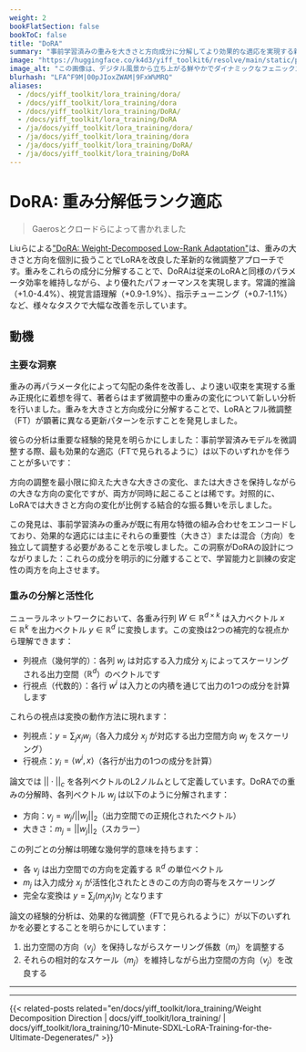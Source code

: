 ```yaml
---
weight: 2
bookFlatSection: false
bookToC: false
title: "DoRA"
summary: "事前学習済みの重みを大きさと方向成分に分解してより効果的な適応を実現する新しいパラメータ効率の良い微調整手法"
image: "https://huggingface.co/k4d3/yiff_toolkit6/resolve/main/static/phoenix.jpg"
image_alt: "この画像は、デジタル風景から立ち上がる鮮やかでダイナミックなフェニックスを描いています。フェニックスは、再生と更新に関連する神話上の鳥であり、燃えるような赤とオレンジの羽が、外側に広がるにつれて青と白のデジタルマトリックスに変わっていく様子が描かれています。背景には、デジタルコード、グリッド、回路の複雑な配列があり、フェニックスの有機的な形と構造化された技術的要素が融合しています。この対比は、自然と技術の融合を象徴する印象的な視覚的メタファーを生み出し、デジタル領域から新しい可能性が生まれることを示しています。この画像は、視覚的に魅力的であり、現代技術の文脈における革新と再生のテーマを強調しています。"
blurhash: "LFA^F9M|00pJIoxZWAM|9FxW%MRQ"
aliases:
  - /docs/yiff_toolkit/lora_training/dora/
  - /docs/yiff_toolkit/lora_training/dora
  - /docs/yiff_toolkit/lora_training/DoRA/
  - /docs/yiff_toolkit/lora_training/DoRA
  - /ja/docs/yiff_toolkit/lora_training/dora/
  - /ja/docs/yiff_toolkit/lora_training/dora
  - /ja/docs/yiff_toolkit/lora_training/DoRA/
  - /ja/docs/yiff_toolkit/lora_training/DoRA
---
```


<!-- markdownlint-disable MD025 -->

# DoRA: 重み分解低ランク適応

> Gaerosとクロードらによって書かれました

Liuらによる["DoRA: Weight-Decomposed Low-Rank Adaptation"](https://arxiv.org/abs/2402.09353)は、重みの大きさと方向を個別に扱うことでLoRAを改良した革新的な微調整アプローチです。重みをこれらの成分に分解することで、DoRAは従来のLoRAと同様のパラメータ効率を維持しながら、より優れたパフォーマンスを実現します。常識的推論（+1.0-4.4%）、視覚言語理解（+0.9-1.9%）、指示チューニング（+0.7-1.1%）など、様々なタスクで大幅な改善を示しています。

## 動機

### 主要な洞察

重みの再パラメータ化によって勾配の条件を改善し、より速い収束を実現する重み正規化に着想を得て、著者らはまず微調整中の重みの変化について新しい分析を行いました。重みを大きさと方向成分に分解することで、LoRAとフル微調整（FT）が顕著に異なる更新パターンを示すことを発見しました。

彼らの分析は重要な経験的発見を明らかにしました：事前学習済みモデルを微調整する際、最も効果的な適応（FTで見られるように）は以下のいずれかを伴うことが多いです：

方向の調整を最小限に抑えた大きな大きさの変化、または大きさを保持しながらの大きな方向の変化ですが、両方が同時に起こることは稀です。対照的に、LoRAでは大きさと方向の変化が比例する結合的な振る舞いを示しました。

この発見は、事前学習済みの重みが既に有用な特徴の組み合わせをエンコードしており、効果的な適応には主にそれらの重要性（大きさ）または混合（方向）を独立して調整する必要があることを示唆しました。この洞察がDoRAの設計につながりました：これらの成分を明示的に分離することで、学習能力と訓練の安定性の両方を向上させます。

### 重みの分解と活性化

ニューラルネットワークにおいて、各重み行列 $W \in \mathbb{R}^{d \times k}$ は入力ベクトル $x \in \mathbb{R}^k$ を出力ベクトル $y \in \mathbb{R}^d$ に変換します。この変換は2つの補完的な視点から理解できます：

- 列視点（幾何学的）：各列 $w_j$ は対応する入力成分 $x_j$ によってスケーリングされる出力空間（$\mathbb{R}^d$）のベクトルです
- 行視点（代数的）：各行 $w^i$ は入力との内積を通じて出力の1つの成分を計算します

これらの視点は変換の動作方法に現れます：

- 列視点：$y = \sum_j x_j w_j$（各入力成分 $x_j$ が対応する出力空間方向 $w_j$ をスケーリング）
- 行視点：$y_i = \langle w^i, x \rangle$（各行が出力の1つの成分を計算）

論文では $||\cdot||_c$ を各列ベクトルのL2ノルムとして定義しています。DoRAでの重みの分解時、各列ベクトル $w_j$ は以下のように分解されます：

- 方向：$v_j = w_j/||w_j||_2$（出力空間での正規化されたベクトル）
- 大きさ：$m_j = ||w_j||_2$（スカラー）

この列ごとの分解は明確な幾何学的意味を持ちます：

- 各 $v_j$ は出力空間での方向を定義する $\mathbb{R}^d$ の単位ベクトル
- $m_j$ は入力成分 $x_j$ が活性化されたときのこの方向の寄与をスケーリング
- 完全な変換は $y = \sum_j (m_j x_j) v_j$ となります

論文の経験的分析は、効果的な微調整（FTで見られるように）が以下のいずれかを必要とすることを明らかにしています：

1. 出力空間の方向（$v_j$）を保持しながらスケーリング係数（$m_j$）を調整する
2. それらの相対的なスケール（$m_j$）を維持しながら出力空間の方向（$v_j$）を改良する

---

---

{{< related-posts related="en/docs/yiff_toolkit/lora_training/Weight Decomposition Direction | docs/yiff_toolkit/lora_training/ | docs/yiff_toolkit/lora_training/10-Minute-SDXL-LoRA-Training-for-the-Ultimate-Degenerates/" >}}
